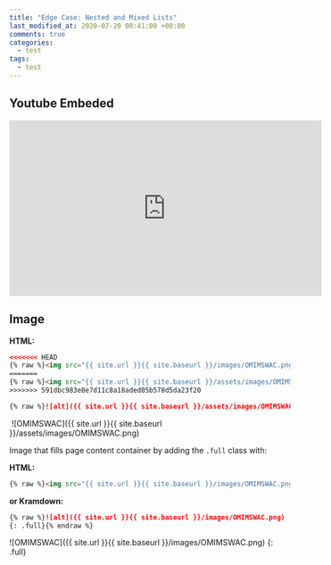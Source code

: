 ```yaml
---
title: "Edge Case: Nested and Mixed Lists"
last_modified_at: 2020-07-20 00:41:00 +08:00
comments: true
categories:
  - test
tags:
  - test
---
```


## Youtube Embeded
<iframe width="560" height="315" src="https://www.youtube.com/embed/IrlEdluxIOA" frameborder="0" allow="accelerometer; autoplay; encrypted-media; gyroscope; picture-in-picture" allowfullscreen></iframe>

## Image
**HTML:**

```html
<<<<<<< HEAD
{% raw %}<img src="{{ site.url }}{{ site.baseurl }}/images/OMIMSWAC.png" alt="">{% endraw %}
=======
{% raw %}<img src="{{ site.url }}{{ site.baseurl }}/assets/images/OMIMSWAC.png" alt="">{% endraw %}
>>>>>>> 591dbc983e8e7d11c8a18aded05b578d5da23f20
```

```markdown
{% raw %}![alt]({{ site.url }}{{ site.baseurl }}/assets/images/OMIMSWAC.png){% endraw %}
```

<img sorce="{{ site.url }}{{ site.baseurl }}/assets/images/OMIMSWAC.png">
![OMIMSWAC]({{ site.url }}{{ site.baseurl }}/assets/images/OMIMSWAC.png)

Image that fills page content container by adding the `.full` class with:

**HTML:**

```html
{% raw %}<img src="{{ site.url }}{{ site.baseurl }}/images/OMIMSWAC.png" alt="" class="full">{% endraw %}
```

**or Kramdown:**

```markdown
{% raw %}![alt]({{ site.url }}{{ site.baseurl }}/images/OMIMSWAC.png)
{: .full}{% endraw %}
```

![OMIMSWAC]({{ site.url }}{{ site.baseurl }}/images/OMIMSWAC.png)
{: .full}
